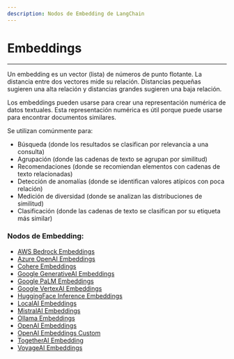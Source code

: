 ```yaml
---
description: Nodos de Embedding de LangChain
---
```


# Embeddings

***

Un embedding es un vector (lista) de números de punto flotante. La distancia entre dos vectores mide su relación. Distancias pequeñas sugieren una alta relación y distancias grandes sugieren una baja relación.

Los embeddings pueden usarse para crear una representación numérica de datos textuales. Esta representación numérica es útil porque puede usarse para encontrar documentos similares.

Se utilizan comúnmente para:

* Búsqueda (donde los resultados se clasifican por relevancia a una consulta)
* Agrupación (donde las cadenas de texto se agrupan por similitud)
* Recomendaciones (donde se recomiendan elementos con cadenas de texto relacionadas)
* Detección de anomalías (donde se identifican valores atípicos con poca relación)
* Medición de diversidad (donde se analizan las distribuciones de similitud)
* Clasificación (donde las cadenas de texto se clasifican por su etiqueta más similar)

### Nodos de Embedding:

* [AWS Bedrock Embeddings](aws-bedrock-embeddings.md)
* [Azure OpenAI Embeddings](azure-openai-embeddings.md)
* [Cohere Embeddings](cohere-embeddings.md)
* [Google GenerativeAI Embeddings](googlegenerativeai-embeddings.md)
* [Google PaLM Embeddings](broken-reference)
* [Google VertexAI Embeddings](googlevertexai-embeddings.md)
* [HuggingFace Inference Embeddings](huggingface-inference-embeddings.md)
* [LocalAI Embeddings](localai-embeddings.md)
* [MistralAI Embeddings](mistralai-embeddings.md)
* [Ollama Embeddings](ollama-embeddings.md)
* [OpenAI Embeddings](openai-embeddings.md)
* [OpenAI Embeddings Custom](openai-embeddings-custom.md)
* [TogetherAI Embedding](togetherai-embedding.md)
* [VoyageAI Embeddings](voyageai-embeddings.md)
